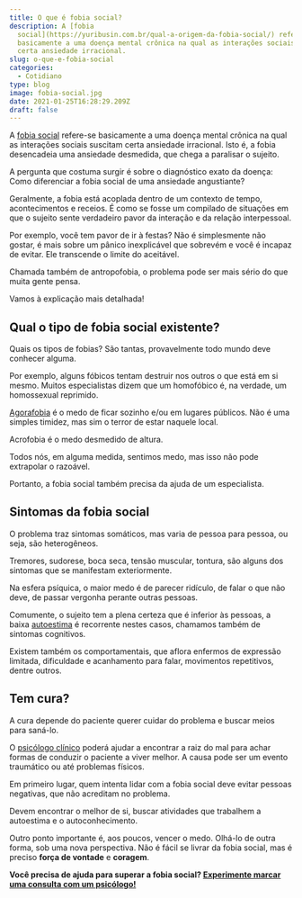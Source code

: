 ```yaml
---
title: O que é fobia social?
description: A [fobia
  social](https://yuribusin.com.br/qual-a-origem-da-fobia-social/) refere-se
  basicamente a uma doença mental crônica na qual as interações sociais suscitam
  certa ansiedade irracional.
slug: o-que-e-fobia-social
categories:
  - Cotidiano
type: blog
image: fobia-social.jpg
date: 2021-01-25T16:28:29.209Z
draft: false
---
```


A [fobia social](https://yuribusin.com.br/qual-a-origem-da-fobia-social/) refere-se basicamente a uma doença mental crônica na qual as interações sociais suscitam certa ansiedade irracional. Isto é, a fobia desencadeia uma ansiedade desmedida, que chega a paralisar o sujeito.

A pergunta que costuma surgir é sobre o diagnóstico exato da doença: Como diferenciar a fobia social de uma ansiedade angustiante?

Geralmente, a fobia está acoplada dentro de um contexto de tempo, acontecimentos e receios. É como se fosse um compilado de situações em que o sujeito sente verdadeiro pavor da interação e da relação interpessoal.

Por exemplo, você tem pavor de ir à festas? Não é simplesmente não gostar, é mais sobre um pânico inexplicável que sobrevém e você é incapaz de evitar. Ele transcende o limite do aceitável.

Chamada também de antropofobia, o problema pode ser mais sério do que muita gente pensa.

Vamos à explicação mais detalhada!

## Qual o tipo de fobia social existente?

Quais os tipos de fobias? São tantas, provavelmente todo mundo deve conhecer alguma.

Por exemplo, alguns fóbicos tentam destruir nos outros o que está em si mesmo. Muitos especialistas dizem que um homofóbico é, na verdade, um homossexual reprimido.

[Agorafobia](https://yuribusin.com.br/agorafobia-sintomas/) é o medo de ficar sozinho e/ou em lugares públicos. Não é uma simples timidez, mas sim o terror de estar naquele local.

Acrofobia é o medo desmedido de altura.

Todos nós, em alguma medida, sentimos medo, mas isso não pode extrapolar o razoável.

Portanto, a fobia social também precisa da ajuda de um especialista.

## Sintomas da fobia social

O problema traz sintomas somáticos, mas varia de pessoa para pessoa, ou seja, são heterogêneos.

Tremores, sudorese, boca seca, tensão muscular, tontura, são alguns dos sintomas que se manifestam exteriormente.

Na esfera psíquica, o maior medo é de parecer ridículo, de falar o que não deve, de passar vergonha perante outras pessoas.

Comumente, o sujeito tem a plena certeza que é inferior às pessoas, a baixa [autoestima](https://yuribusin.com.br/como-aumentar-a-autoestima/) é recorrente nestes casos, chamamos também de sintomas cognitivos.

Existem também os comportamentais, que aflora enfermos de expressão limitada, dificuldade e acanhamento para falar, movimentos repetitivos, dentre outros.

## Tem cura?

A cura depende do paciente querer cuidar do problema e buscar meios para saná-lo.

O [psicólogo clínico](https://yuribusin.com.br/pra-que-serve-um-psicologo-clinico/) poderá ajudar a encontrar a raiz do mal para achar formas de conduzir o paciente a viver melhor. A causa pode ser um evento traumático ou até problemas físicos.

Em primeiro lugar, quem intenta lidar com a fobia social deve evitar pessoas negativas, que não acreditam no problema.

Devem encontrar o melhor de si, buscar atividades que trabalhem a autoestima e o autoconhecimento.

Outro ponto importante é, aos poucos, vencer o medo. Olhá-lo de outra forma, sob uma nova perspectiva. Não é fácil se livrar da fobia social, mas é preciso **força de vontade** e **coragem**.

**Você precisa de ajuda para superar a fobia social? [Experimente marcar uma consulta com um psicólogo!](https://yuribusin.com.br/contato/)**
